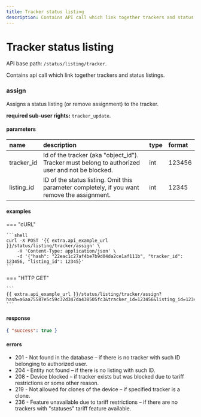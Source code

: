 ```yaml
---
title: Tracker status listing
description: Contains API call which link together trackers and status listings.
---
```


# Tracker status listing

API base path: `/status/listing/tracker`.

Contains api call which link together trackers and status listings.

### assign

Assigns a status listing (or remove assignment) to the tracker.

**required sub-user rights:** `tracker_update`.

#### parameters

| name | description | type | format |
| :------ | :------ | :----- | :----- |
| tracker_id | Id of the tracker (aka "object_id"). Tracker must belong to authorized user and not be blocked. | int | 123456 |
| listing_id | ID of the status listing. Omit this parameter completely, if you want remove the assignment. | int | 12345 |

#### examples

=== "cURL"

    ```shell
    curl -X POST '{{ extra.api_example_url }}/status/listing/tracker/assign' \
        -H 'Content-Type: application/json' \ 
        -d '{"hash": "22eac1c27af4be7b9d04da2ce1af111b", "tracker_id": 123456, "listing_id": 12345}'
    ```

=== "HTTP GET"

    ```
    {{ extra.api_example_url }}/status/listing/tracker/assign?hash=a6aa75587e5c59c32d347da438505fc3&tracker_id=123456&listing_id=12345
    ```

#### response

```json
{ "success": true }
```

#### errors

* 201 - Not found in the database – if there is no tracker with such ID belonging to authorized user.
* 204 - Entity not found – if there is no listing with such ID.
* 208 - Device blocked – if tracker exists but was blocked due to tariff restrictions or some other reason.
* 219 - Not allowed for clones of the device – if specified tracker is a clone.
* 236 - Feature unavailable due to tariff restrictions – if there are no trackers with "statuses" tariff feature 
available.

